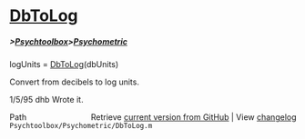 # [DbToLog](DbToLog)
##### >[Psychtoolbox](Psychtoolbox)>[Psychometric](Psychometric)

logUnits = [DbToLog](DbToLog)(dbUnits)  
  
Convert from decibels to log units.  
  
1/5/95      dhb     Wrote it.  




<div class="code_header" style="text-align:right;">
  <span style="float:left;">Path&nbsp;&nbsp;</span> <span class="counter">Retrieve <a href=
  "https://raw.github.com/Psychtoolbox-3/Psychtoolbox-3/beta/Psychtoolbox/Psychometric/DbToLog.m">current version from GitHub</a> | View <a href=
  "https://github.com/Psychtoolbox-3/Psychtoolbox-3/commits/beta/Psychtoolbox/Psychometric/DbToLog.m">changelog</a></span>
</div>
<div class="code">
  <code>Psychtoolbox/Psychometric/DbToLog.m</code>
</div>

